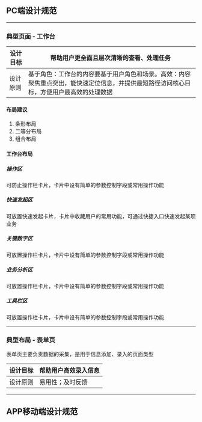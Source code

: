 ## PC端设计规范



---

### 典型页面 - 工作台

| 设计目标 | 帮助用户更全面且层次清晰的查看、处理任务                     |
| -------- | ------------------------------------------------------------ |
| 设计原则 | 基于角色：工作台的内容要基于用户角色和场景。高效：内容聚焦重点突出，能快速定位信息，并提供最短路径访问核心目标，方便用户最高效的处理数据 |

#### 布局建议

1. 条形布局
2. 二等分布局
3. 组合布局

#### 工作台布局

##### 操作区

可防止操作栏卡片，卡片中设有简单的参数控制字段或常用操作功能

##### 快速发起区

可放置快速发起卡片，卡片中收藏用户的常用功能，可通过快捷入口快速发起某项业务

##### 关键数字区

可放置操作栏卡片，卡片中设有简单的参数控制字段或常用操作功能

##### 业务分析区

可放置操作栏卡片，卡片中设有简单的参数控制字段或常用操作功能

##### 工具栏区

可放置操作栏卡片，卡片中设有简单的参数控制字段或常用操作功能

---

### 典型布局 - 表单页

表单页主要负责数据的采集，是用于信息添加、录入的页面类型

| 设计目标 | 帮助用户高效录入信息 |
| -------- | -------------------- |
| 设计原则 | 易用性；及时反馈     |

---



## APP移动端设计规范